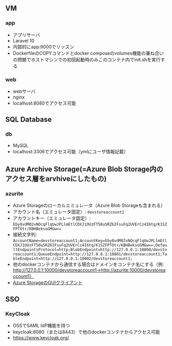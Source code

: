 ## VM
### app
- アプリサーバ
- Laravel 10
- 内部的にapp:9000でリッスン
- DockerfileのCOPYコマンドとdocker composeのvolumes機能の兼ね合いの問題でホストマシンでの初回起動時のみこのコンテナ内でinit.shを実行する
### web
- webサーバ
- nginx 
- localhost:8080でアクセス可能
## SQL Database
### db
- MySQL
- localhost:3306でアクセス可能（ymlにユーザ情報記載）
## Azure Archive Storage(=Azure Blob Storage内のアクセス層をarvhiveにしたもの)
### azurite
- Azure Storageのローカルエミュレータ（Azure Blob Storageも含まれる）
- アカウント名（エミュレータ固定）: `devstoreaccount1`
- アカウントキー（エミュレータ固定）: `Eby8vdM02xNOcqFlqUwJPLlmEtlCDXJ1OUzFT50uSRZ6IFsuFq2UVErCz4I6tq/K1SZFPTOtr/KBHBeksoGMGw==`
- 接続文字列: `AccountName=devstoreaccount1;AccountKey=Eby8vdM02xNOcqFlqUwJPLlmEtlCDXJ1OUzFT50uSRZ6IFsuFq2UVErCz4I6tq/K1SZFPTOtr/KBHBeksoGMGw==;DefaultEndpointsProtocol=http;BlobEndpoint=http://127.0.0.1:10000/devstoreaccount1;QueueEndpoint=http://127.0.0.1:10001/devstoreaccount1;TableEndpoint=http://127.0.0.1:10002/devstoreaccount1;`
- 他のdockerコンテナから通信する場合はドメインをコンテナ名にする（例: http://127.0.0.1:10000/devstoreaccount1→http://azurite:10000/devstoreaccount1）
- [Azure StorageのGUIクライアント](https://azure.microsoft.com/ja-jp/products/storage/storage-explorer)
## SSO
### KeyCloak
- OSSでSAML IdP機能を持つ
- keycloak:8080（または8443）で他のdockerコンテナからアクセス可能
- https://www.keycloak.org/

